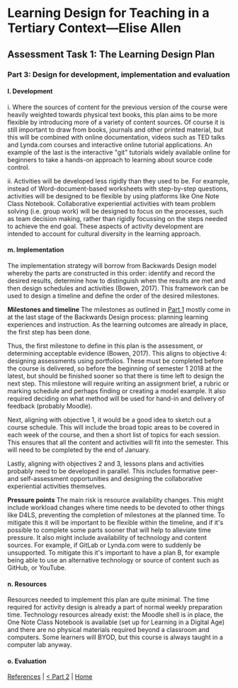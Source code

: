 # Learning Design for Teaching in a Tertiary Context—Elise Allen
## Assessment Task 1: The Learning Design Plan

### Part 3: Design for development, implementation and evaluation

#### l. Development
i. Where the sources of content for the previous version of the course were heavily weighted towards physical text books, this plan aims to be more flexible by introducing more of a variety of content sources. Of course it is still important to draw from books, journals and other printed material, but this will be combined with online documentation, videos such as TED talks and Lynda.com courses and interactive online tutorial applications. An example of the last is the interactive "git" tutorials widely available online for beginners to take a hands-on approach to learning about source code control.

ii. Activities will be developed less rigidly than they used to be. For example, instead of Word-document-based worksheets with step-by-step questions, activities will be designed to be flexible by using platforms like One Note Class Notebook. Collaborative experiential activities with team problem solving (i.e. group work) will be designed to focus on the processes, such as team decision making, rather than rigidly focussing on the steps needed to achieve the end goal. These aspects of activity development are intended to account for cultural diversity in the learning approach.

#### m. Implementation
The implementation strategy will borrow from Backwards Design model whereby the parts are constructed in this order: identify and record the desired results, determine how to distinguish when the results are met and then design schedules and activities (Bowen, 2017). This framework can be used to design a timeline and define the order of the desired milestones.

**Milestones and timeline**
The milestones as outlined in [Part 1](learning-design-plan-1.html) mostly come in at the last stage of the Backwards Design process: planning learning experiences and instruction. As the learning outcomes are already in place, the first step has been done. 

Thus, the first milestone to define in this plan is the assessment, or determining acceptable evidence (Bowen, 2017). This aligns to objective 4: designing assessments using portfolios. These must be completed before the course is delivered, so before the beginning of semester 1 2018 at the latest, but should be finished sooner so that there is time left to design the next step. This milestone will require writing an assignment brief, a rubric or marking schedule and perhaps finding or creating a model example. It also required deciding on what method will be used for hand-in and delivery of feedback (probably Moodle).

Next, aligning with objective 1, it would be a good idea to sketch out a course schedule. This will include the broad topic areas to be covered in each week of the course, and then a short list of topics for each session. This ensures that all the content and activities will fit into the semester. This will need to be completed by the end of January.

Lastly, aligning with objectives 2 and 3, lessons plans and activities probably need to be developed in parallel. This includes formative peer- and self-assessment opportunities and designing the collaborative experiential activities themselves. 

**Pressure points**
The main risk is resource availability changes. This might include workload changes where time needs to be devoted to other things like D4LS, preventing the completion of milestones at the planned time. To mitigate this it will be important to be flexible within the timeline, and if it's possible to complete some parts sooner that will help to alleviate time pressure. It also might include availability of technology and content sources. For example, if GitLab or Lynda.com were to suddenly be unsupported. To mitigate this it's important to have a plan B, for example being able to use an alternative technology or source of content such as GitHub, or YouTube.

#### n. Resources
Resources needed to implement this plan are quite minimal. The time required for activity design is already a part of normal weekly preparation time. Technology resources already exist: the Moodle shell is in place, the One Note Class Notebook is available (set up for Learning in a Digital Age) and there are no physical materials required beyond a classroom and computers. Some learners will BYOD, but this course is always taught in a computer lab anyway.

#### o. Evaluation

[References](ref.md) | [< Part 2](learning-design-plan-2.html) | [Home](index.html)